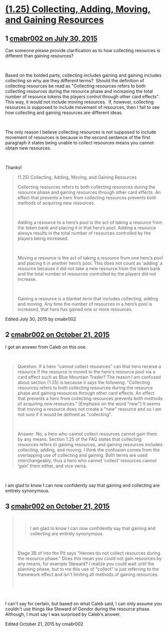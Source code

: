 # [(1.25) Collecting, Adding, Moving, and Gaining Resources](https://community.fantasyflightgames.com/topic/183614-125-collecting-adding-moving-and-gaining-resources/)

## 1 [cmabr002 on July 30, 2015](https://community.fantasyflightgames.com/topic/183614-125-collecting-adding-moving-and-gaining-resources/?do=findComment&comment=1709340)

Can someone please provide clarification as to how collecting resources is different than gaining resources?

 

Based on the bolded parts, collecting includes gaining and gaining includes collecting so why are they different terms?  Should the definition of collecting resources be read as "Collecting resources refers to both collecting resources during the resource phase and increasing the total number of resource tokens the players control through other card effects".  This way, it would not include moving resources.  If, however, collecting resources is supposed to include movement of resources, then I fail to see how collecting and gaining resources are different ideas.

 

The only reason I believe collecting resources is not supposed to include movement of resources is because in the second sentence of the first paragraph it states being unable to collect resources means you cannot obtain new resources.

 

Thanks!
 

> (1.25) Collecting, Adding, Moving, and Gaining Resources
> 
> Collecting resources refers to both collecting resources during the resource phase and gaining resources through other card effects. An effect that prevents a hero from collecting resources prevents both methods of acquiring new resources.
> 
>  
> 
> Adding a resource to a hero’s pool is the act of taking a resource from the token bank and placing it in that hero’s pool. Adding a resource always results in the total number of resources controlled by the players being increased.
> 
>  
> 
> Moving a resource is the act of taking a resource from one hero’s pool and placing it in another hero’s pool. This does not count as ‘adding’ a resource because it did not take a new resource from the token bank and the total number of resources controlled by the players did not increase.
> 
>  
> 
> Gaining a resource is a blanket term that includes collecting, adding and moving. Any time the number of resources in a hero’s pool is increased, that hero has gained one or more resources.

Edited July 30, 2015 by cmabr002

## 2 [cmabr002 on October 21, 2015](https://community.fantasyflightgames.com/topic/183614-125-collecting-adding-moving-and-gaining-resources/?do=findComment&comment=1858224)

I got an answer from Caleb on this one.

 

> Question: If a hero "cannot collect resources" can that hero receive a resource if the resource is moved to the hero's resource pool via a card effect such as Blue Mountain Trader? The reason I am confused about section (1.25) is because it says the following: "Collecting resources refers to both collecting resources during the resource phase and gaining resources through other card effects. An effect that prevents a hero from collecting resources prevents both methods of acquiring *new* resources." [Emphasis on the word "new"] It seems that moving a resource does not create a "new" resource and so I am not sure if it would be defined as "collecting".
> 
>  
> 
> Answer: No, a hero who cannot collect resources cannot gain them by any means. Section 1.25 of the FAQ states that collecting resources refers to gaining resources, and gaining resources includes collecting, adding, and moving. I think the confusion comes from the overlapping use of collecting and gaining. Both terms are used interchangeably, thus a hero who cannot ‘collect’ resources cannot ‘gain’ them either, and vice versa.

 

I am glad to know I can now confidently say that gaining and collecting are entirely synonymous.

## 3 [cmabr002 on October 21, 2015](https://community.fantasyflightgames.com/topic/183614-125-collecting-adding-moving-and-gaining-resources/?do=findComment&comment=1858364)

>  
> 
> > I am glad to know I can now confidently say that gaining and collecting are entirely synonymous.
> 
>  
> 
> Stage 3B of Into the Pit says "Heroes do not collect resources during the resource phase." Does this mean you could not gain resources by any means, for example Steward? I realize you could wait until the planning phase, but to me this use of "collect" is just referring to the framework effect and isn't limiting all methods of gaining resources.
> 
>  

 

I can't say for certain, but based on what Caleb said, I can only assume you couldn't use things like Steward of Gondor during the resource phase.  Although, I must say I was surprised by Caleb's answer.

Edited October 21, 2015 by cmabr002

